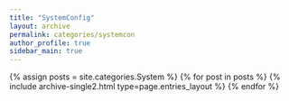 ```yaml
---
title: "SystemConfig"
layout: archive
permalink: categories/systemcon
author_profile: true
sidebar_main: true
---
```



{% assign posts = site.categories.System %}
{% for post in posts %} {% include archive-single2.html type=page.entries_layout %} {% endfor %}
